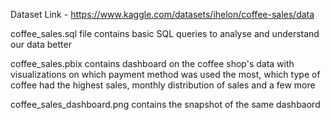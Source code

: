 Dataset Link - https://www.kaggle.com/datasets/ihelon/coffee-sales/data

coffee_sales.sql file contains basic SQL queries to analyse and understand our data better

coffee_sales.pbix contains dashboard on the coffee shop's data with visualizations on which payment method was used the most, which type of coffee had the highest sales, monthly distribution of sales and a few more

coffee_sales_dashboard.png contains the snapshot of the same dashbaord
